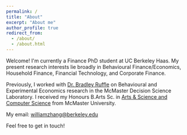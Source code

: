 ```yaml
---
permalink: /
title: "About"
excerpt: "About me"
author_profile: true
redirect_from: 
  - /about/
  - /about.html
---
```


Welcome! I'm currently a Finance PhD student at UC Berkeley Haas. My present research interests lie broadly in Behavioural Finance/Economics, Household Finance, Financial Technology, and Corporate Finance. 

Previously, I worked with [Dr. Bradley Ruffle](https://sites.google.com/site/bradleyruffle/) on Behavioural and Experimental Economics research in the McMaster Decision Science Laboratory. I received my Honours B.Arts Sc. in [Arts & Science and Computer Science](https://artsci.mcmaster.ca) from McMaster University.

My email: williamzhang@berkeley.edu

Feel free to get in touch! 

